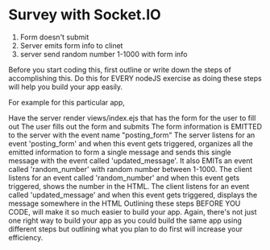 # Survey with Socket.IO
1. Form doesn't submit
2. Server emits form info to clinet 
3. server send random number 1-1000 with form info 


Before you start coding this, first outline or write down the steps of accomplishing this. Do this for EVERY nodeJS exercise as doing these steps will help you build your app easily.

For example for this particular app,

Have the server render views/index.ejs that has the form for the user to fill out
The user fills out the form and submits
The form information is EMITTED to the server with the event name "posting_form"
The server listens for an event 'posting_form' and when this event gets triggered, organizes all the emitted information to form a single message and sends this single message with the event called 'updated_message'. It also EMITs an event called 'random_number' with random number between 1-1000.
The client listens for an event called 'random_number' and when this event gets triggered, shows the number in the HTML.
The client listens for an event called 'updated_message' and when this event gets triggered, displays the message somewhere in the HTML
Outlining these steps BEFORE YOU CODE, will make it so much easier to build your app. Again, there's not just one right way to build your app as you could build the same app using different steps but outlining what you plan to do first will increase your efficiency.